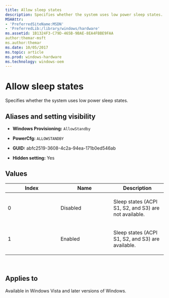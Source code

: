 ```yaml
---
title: Allow sleep states
description: Specifies whether the system uses low power sleep states.
MSHAttr:
- 'PreferredSiteName:MSDN'
- 'PreferredLib:/library/windows/hardware'
ms.assetid: 1B1324F3-C79D-465B-9BAE-8EA4FBBE9FAA
author:themar-msft
ms.author:themar
ms.date: 10/05/2017
ms.topic: article
ms.prod: windows-hardware
ms.technology: windows-oem
---
```


# Allow sleep states


Specifies whether the system uses low power sleep states.

## <span id="Aliases_and_setting_visibility"></span><span id="aliases_and_setting_visibility"></span><span id="ALIASES_AND_SETTING_VISIBILITY"></span>Aliases and setting visibility


-   **Windows Provisioning:** `AllowStandby`

-   **PowerCfg:** `ALLOWSTANDBY`

-   **GUID:** abfc2519-3608-4c2a-94ea-171b0ed546ab

-   **Hidden setting:** Yes

## <span id="Values"></span><span id="values"></span><span id="VALUES"></span>Values


<table>
<colgroup>
<col width="33%" />
<col width="33%" />
<col width="33%" />
</colgroup>
<thead>
<tr class="header">
<th>Index</th>
<th>Name</th>
<th>Description</th>
</tr>
</thead>
<tbody>
<tr class="odd">
<td><p>0</p></td>
<td><p>Disabled</p></td>
<td><p>Sleep states (ACPI S1, S2, and S3) are not available.</p></td>
</tr>
<tr class="even">
<td><p>1</p></td>
<td><p>Enabled</p></td>
<td><p>Sleep states (ACPI S1, S2, and S3) are available.</p></td>
</tr>
</tbody>
</table>

 

## <span id="Applies_to"></span><span id="applies_to"></span><span id="APPLIES_TO"></span>Applies to


Available in Windows Vista and later versions of Windows.
